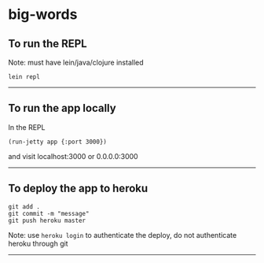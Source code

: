 # big-words 

## To run the REPL

 Note: must have lein/java/clojure installed
  
  `lein repl` 

-------

## To run the app locally

In the REPL 


`(run-jetty app {:port 3000})`

and visit localhost:3000 or 0.0.0.0:3000

-------

## To deploy the app to heroku

``` 
git add .
git commit -m "message"
git push heroku master
```

Note: use `heroku login` to authenticate the deploy, do not authenticate heroku through git

-------